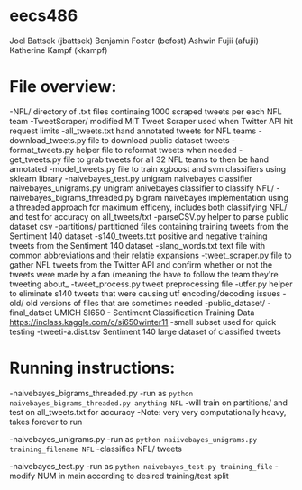 # eecs486
Joel Battsek (jbattsek) Benjamin Foster (befost) Ashwin Fujii (afujii) Katherine Kampf (kkampf)

# File overview:
-NFL/ directory of .txt files continaing 1000 scraped tweets per each NFL team
-TweetScraper/ modified MIT Tweet Scraper used when Twitter API hit request limits
-all_tweets.txt hand annotated tweets for NFL teams
-download_tweets.py file to download public dataset tweets
-format_tweets.py helper file to reformat tweets when needed
-get_tweets.py file to grab tweets for all 32 NFL teams to then be hand annotated
-model_tweets.py file to train xgboost and svm classifiers using sklearn library
-naivebayes_test.py unigram naivebayes classifier
naivebayes_unigrams.py unigram anivebayes classifier to classify NFL/
-naivebayes_bigrams_threaded.py bigram naivebayes implementation using a threaded approach for maximum efficeny, includes both classifying NFL/ and test for accuracy on all_tweets/txt
-parseCSV.py helper to parse public dataset csv
-partitions/ partitioned files containing training tweets from the Sentiment 140 dataset
-s140_tweets.txt positive and negative training tweets from the Sentiment 140 dataset
-slang_words.txt text file with common abbreviations and their relatie expansions
-tweet_scraper.py file to gather NFL tweets from the Twitter API and confirm whether or not the tweets were made by a fan (meaning the have to follow the team they're tweeting about_
-tweet_process.py tweet preprocessing file
-utfer.py helper to eliminate s140 tweets that were causing utf encoding/decoding issues
-old/ old versions of files that are sometimes needed
-public_dataset/
    -final_datset UMICH SI650 - Sentiment Classification Training Data https://inclass.kaggle.com/c/si650winter11
        -small subset used for quick testing
    -tweeti-a.dist.tsv Sentiment 140 large dataset of classified tweets

# Running instructions:
-naivebayes_bigrams_threaded.py
    -run as `python naivebayes_bigrams_threaded.py anything NFL`
    -will train on partitions/ and test on all_tweets.txt for accuracy
    -Note: very very computationally heavy, takes forever to run

-naivebayes_unigrams.py
    -run as `python naiivebayes_unigrams.py training_filename NFL`
    -classifies NFL/ tweets

-naivebayes_test.py
    -run as `python naivebayes_test.py training_file`
    -modify NUM in main according to desired training/test split
